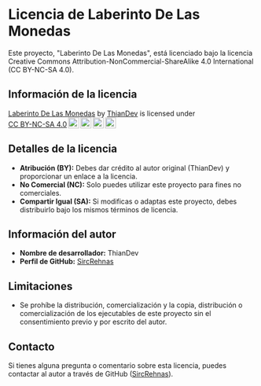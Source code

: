 # Licencia de Laberinto De Las Monedas

Este proyecto, "Laberinto De Las Monedas", está licenciado bajo la licencia Creative Commons Attribution-NonCommercial-ShareAlike 4.0 International (CC BY-NC-SA 4.0).

## Información de la licencia

<p xmlns:cc="http://creativecommons.org/ns#" xmlns:dct="http://purl.org/dc/terms/"><a property="dct:title" rel="cc:attributionURL" href="https://github.com/SircRehnas/LaberintoMonedas_Unity">Laberinto De Las Monedas</a> by <a rel="cc:attributionURL dct:creator" property="cc:attributionName" href="https://github.com/SircRehnas">ThianDev</a> is licensed under <a href="https://creativecommons.org/licenses/by-nc-sa/4.0/?ref=chooser-v1" target="_blank" rel="license noopener noreferrer" style="display:inline-block;">CC BY-NC-SA 4.0<img style="height:22px!important;margin-left:3px;vertical-align:text-bottom;" src="https://mirrors.creativecommons.org/presskit/icons/cc.svg?ref=chooser-v1" alt=""><img style="height:22px!important;margin-left:3px;vertical-align:text-bottom;" src="https://mirrors.creativecommons.org/presskit/icons/by.svg?ref=chooser-v1" alt=""><img style="height:22px!important;margin-left:3px;vertical-align:text-bottom;" src="https://mirrors.creativecommons.org/presskit/icons/nc.svg?ref=chooser-v1" alt=""><img style="height:22px!important;margin-left:3px;vertical-align:text-bottom;" src="https://mirrors.creativecommons.org/presskit/icons/sa.svg?ref=chooser-v1" alt=""></a></p>

## Detalles de la licencia

* **Atribución (BY):** Debes dar crédito al autor original (ThianDev) y proporcionar un enlace a la licencia.
* **No Comercial (NC):** Solo puedes utilizar este proyecto para fines no comerciales.
* **Compartir Igual (SA):** Si modificas o adaptas este proyecto, debes distribuirlo bajo los mismos términos de licencia.

## Información del autor

* **Nombre de desarrollador:** ThianDev
* **Perfil de GitHub:** [SircRehnas](https://github.com/SircRehnas)

## Limitaciones

* Se prohíbe la distribución, comercialización y la copia, distribución o comercialización de los ejecutables de este proyecto sin el consentimiento previo y por escrito del autor.

## Contacto

Si tienes alguna pregunta o comentario sobre esta licencia, puedes contactar al autor a través de GitHub ([SircRehnas](https://github.com/SircRehnas)).